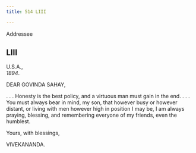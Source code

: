 ```yaml
---
title: 514 LIII

---
```

  

  
 Addressee

## LIII

U.S.A.,  
*1894*.

DEAR GOVINDA SAHAY,

. . . Honesty is the best policy, and a virtuous man must gain in the
end. . . . You must always bear in mind, my son, that however busy or
however distant, or living with men however high in position I may be, I
am always praying, blessing, and remembering everyone of my friends,
even the humblest. 

Yours, with blessings,

VIVEKANANDA.